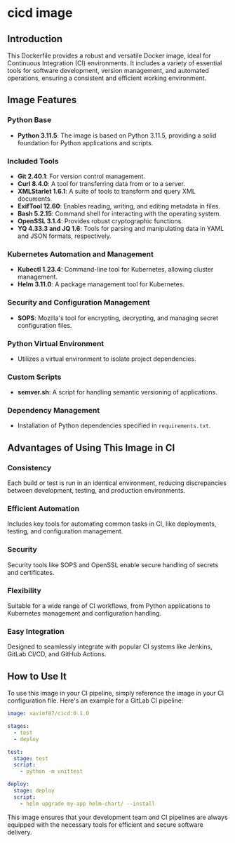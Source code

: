 # cicd image

## Introduction

This Dockerfile provides a robust and versatile Docker image, ideal for Continuous Integration (CI) environments. It includes a variety of essential tools for software development, version management, and automated operations, ensuring a consistent and efficient working environment.

## Image Features

### Python Base

* **Python 3.11.5**: The image is based on Python 3.11.5, providing a solid foundation for Python applications and scripts.

### Included Tools

* **Git 2.40.1**: For version control management.
* **Curl 8.4.0**: A tool for transferring data from or to a server.
* **XMLStarlet 1.6.1**: A suite of tools to transform and query XML documents.
* **ExifTool 12.60**: Enables reading, writing, and editing metadata in files.
* **Bash 5.2.15**: Command shell for interacting with the operating system.
* **OpenSSL 3.1.4**: Provides robust cryptographic functions.
* **YQ 4.33.3 and JQ 1.6**: Tools for parsing and manipulating data in YAML and JSON formats, respectively.

### Kubernetes Automation and Management

* **Kubectl 1.23.4**: Command-line tool for Kubernetes, allowing cluster management.
* **Helm 3.11.0**: A package management tool for Kubernetes.

### Security and Configuration Management

* **SOPS**: Mozilla's tool for encrypting, decrypting, and managing secret configuration files.

### Python Virtual Environment

* Utilizes a virtual environment to isolate project dependencies.

### Custom Scripts

* **semver.sh**: A script for handling semantic versioning of applications.

### Dependency Management

* Installation of Python dependencies specified in `requirements.txt`.

## Advantages of Using This Image in CI

### Consistency

Each build or test is run in an identical environment, reducing discrepancies between development, testing, and production environments.

### Efficient Automation

Includes key tools for automating common tasks in CI, like deployments, testing, and configuration management.

### Security

Security tools like SOPS and OpenSSL enable secure handling of secrets and certificates.

### Flexibility

Suitable for a wide range of CI workflows, from Python applications to Kubernetes management and configuration handling.

### Easy Integration

Designed to seamlessly integrate with popular CI systems like Jenkins, GitLab CI/CD, and GitHub Actions.

## How to Use It

To use this image in your CI pipeline, simply reference the image in your CI configuration file. Here's an example for a GitLab CI pipeline:

```yaml
image: xavimf87/cicd:0.1.0

stages:
  - test
  - deploy

test:
  stage: test
  script:
    - python -m unittest

deploy:
  stage: deploy
  script:
    - helm upgrade my-app helm-chart/ --install
```

This image ensures that your development team and CI pipelines are always equipped with the necessary tools for efficient and secure software delivery.

